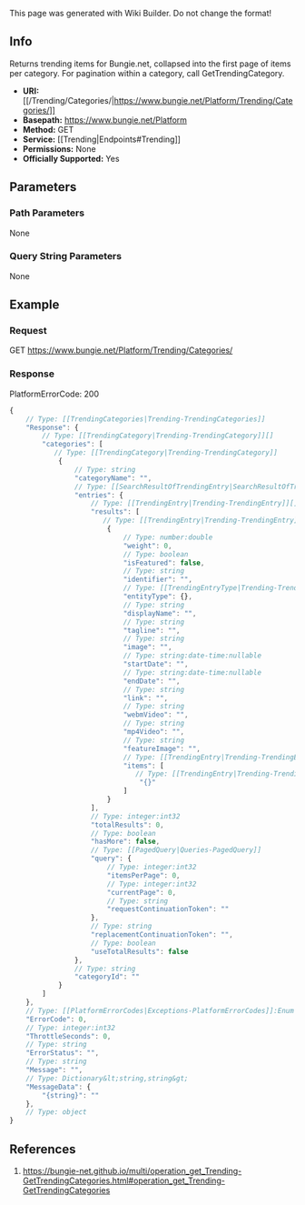 <span class="wiki-builder">This page was generated with Wiki Builder. Do not change the format!</span>

## Info
Returns trending items for Bungie.net, collapsed into the first page of items per category. For pagination within a category, call GetTrendingCategory.

* **URI:** [[/Trending/Categories/|https://www.bungie.net/Platform/Trending/Categories/]]
* **Basepath:** https://www.bungie.net/Platform
* **Method:** GET
* **Service:** [[Trending|Endpoints#Trending]]
* **Permissions:** None
* **Officially Supported:** Yes

## Parameters
### Path Parameters
None

### Query String Parameters
None

## Example
### Request
GET https://www.bungie.net/Platform/Trending/Categories/

### Response
PlatformErrorCode: 200
```javascript
{
    // Type: [[TrendingCategories|Trending-TrendingCategories]]
    "Response": {
        // Type: [[TrendingCategory|Trending-TrendingCategory]][]
        "categories": [
           // Type: [[TrendingCategory|Trending-TrendingCategory]]
            {
                // Type: string
                "categoryName": "",
                // Type: [[SearchResultOfTrendingEntry|SearchResultOfTrendingEntry]]
                "entries": {
                    // Type: [[TrendingEntry|Trending-TrendingEntry]][]
                    "results": [
                       // Type: [[TrendingEntry|Trending-TrendingEntry]]
                        {
                            // Type: number:double
                            "weight": 0,
                            // Type: boolean
                            "isFeatured": false,
                            // Type: string
                            "identifier": "",
                            // Type: [[TrendingEntryType|Trending-TrendingEntryType]]:Enum
                            "entityType": {},
                            // Type: string
                            "displayName": "",
                            // Type: string
                            "tagline": "",
                            // Type: string
                            "image": "",
                            // Type: string:date-time:nullable
                            "startDate": "",
                            // Type: string:date-time:nullable
                            "endDate": "",
                            // Type: string
                            "link": "",
                            // Type: string
                            "webmVideo": "",
                            // Type: string
                            "mp4Video": "",
                            // Type: string
                            "featureImage": "",
                            // Type: [[TrendingEntry|Trending-TrendingEntry]][]
                            "items": [
                               // Type: [[TrendingEntry|Trending-TrendingEntry]]
                                "{}"
                            ]
                        }
                    ],
                    // Type: integer:int32
                    "totalResults": 0,
                    // Type: boolean
                    "hasMore": false,
                    // Type: [[PagedQuery|Queries-PagedQuery]]
                    "query": {
                        // Type: integer:int32
                        "itemsPerPage": 0,
                        // Type: integer:int32
                        "currentPage": 0,
                        // Type: string
                        "requestContinuationToken": ""
                    },
                    // Type: string
                    "replacementContinuationToken": "",
                    // Type: boolean
                    "useTotalResults": false
                },
                // Type: string
                "categoryId": ""
            }
        ]
    },
    // Type: [[PlatformErrorCodes|Exceptions-PlatformErrorCodes]]:Enum
    "ErrorCode": 0,
    // Type: integer:int32
    "ThrottleSeconds": 0,
    // Type: string
    "ErrorStatus": "",
    // Type: string
    "Message": "",
    // Type: Dictionary&lt;string,string&gt;
    "MessageData": {
        "{string}": ""
    },
    // Type: object
}

```

## References
1. https://bungie-net.github.io/multi/operation_get_Trending-GetTrendingCategories.html#operation_get_Trending-GetTrendingCategories
